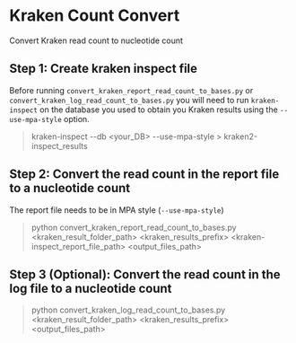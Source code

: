 # Kraken Count Convert
Convert Kraken read count to nucleotide count

## Step 1: Create kraken inspect file
Before running `convert_kraken_report_read_count_to_bases.py` or `convert_kraken_log_read_count_to_bases.py` you will need to run `kraken-inspect` on the database you used to obtain you Kraken results using the `--use-mpa-style` option.

> kraken-inspect --db <your_DB> --use-mpa-style > kraken2-inspect_results

## Step 2: Convert the read count in the report file to a nucleotide count
The report file needs to be in MPA style (`--use-mpa-style`)
> python convert_kraken_report_read_count_to_bases.py <kraken_result_folder_path> <kraken_results_prefix> <kraken-inspect_report_file_path> <output_files_path>

## Step 3 (Optional): Convert the read count in the log file to a nucleotide count
> python convert_kraken_log_read_count_to_bases.py <kraken_result_folder_path> <kraken_results_prefix> <output_files_path>
